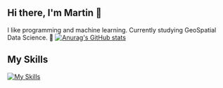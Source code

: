 ## Hi there, I'm Martin 👋
I like programming and machine learning. Currently studying GeoSpatial Data Science. 🤗
[![Anurag's GitHub stats](https://github-readme-stats.vercel.app/api?username=marts-dev)](https://github.com/anuraghazra/github-readme-stats)
## My Skills
[![My Skills](https://skillicons.dev/icons?i=c,cpp,python,tensorflow,git,nextjs&perline=3)](https://skillicons.dev)
<!--
**marts-dev/marts-dev** is a ✨ _special_ ✨ repository because its `README.md` (this file) appears on your GitHub profile.

Here are some ideas to get you started:

- 🔭 I’m currently working on ...
- 🌱 I’m currently learning ...
- 👯 I’m looking to collaborate on ...
- 🤔 I’m looking for help with ...
- 💬 Ask me about ...
- 📫 How to reach me: ...
- 😄 Pronouns: ...
- ⚡ Fun fact: ...
-->
